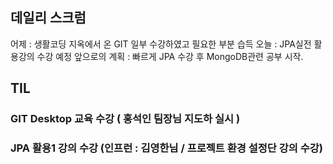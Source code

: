 ## 데일리 스크럼
어제 : 생활코딩 지옥에서 온 GIT 일부 수강하였고 필요한 부분 습득
오늘 : JPA실전 활용강의 수강 예정
앞으로의 계획 : 빠르게 JPA 수강 후 MongoDB관련 공부 시작.

## TIL
### GIT Desktop 교육 수강 ( 홍석인 팀장님 지도하 실시 )
### JPA 활용1 강의 수강 (인프런 : 김영한님 / 프로젝트 환경 설정단 강의 수강)